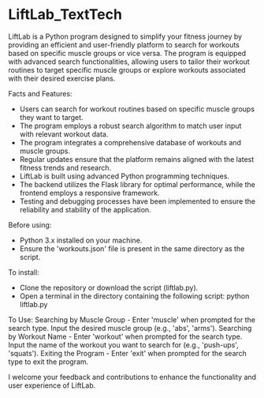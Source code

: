 # LiftLab_TextTech
LiftLab is a Python program designed to simplify your fitness journey by providing an efficient and user-friendly platform to search for workouts based on specific muscle groups or vice versa. The program is equipped with advanced search functionalities, allowing users to tailor their workout routines to target specific muscle groups or explore workouts associated with their desired exercise plans.

Facts and Features:
- Users can search for workout routines based on specific muscle groups they want to target.
- The program employs a robust search algorithm to match user input with relevant workout data.
- The program integrates a comprehensive database of workouts and muscle groups.
- Regular updates ensure that the platform remains aligned with the latest fitness trends and research.
- LiftLab is built using advanced Python programming techniques.
- The backend utilizes the Flask library for optimal performance, while the frontend employs a responsive framework.
- Testing and debugging processes have been implemented to ensure the reliability and stability of the application.

Before using:
- Python 3.x installed on your machine.
- Ensure the 'workouts.json' file is present in the same directory as the script.

To install: 
- Clone the repository or download the script (liftlab.py).
- Open a terminal in the directory containing the following script: python liftlab.py

To Use:
Searching by Muscle Group - 
Enter 'muscle' when prompted for the search type. Input the desired muscle group (e.g., 'abs', 'arms').
Searching by Workout Name - 
Enter 'workout' when prompted for the search type. Input the name of the workout you want to search for (e.g., 'push-ups', 'squats').
Exiting the Program - 
Enter 'exit' when prompted for the search type to exit the program.

I welcome your feedback and contributions to enhance the functionality and user experience of LiftLab.
